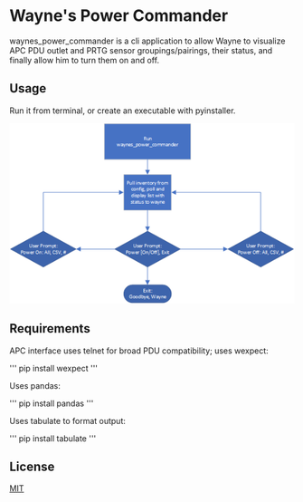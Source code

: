 # Wayne's Power Commander

waynes_power_commander is a cli application to allow Wayne to visualize APC PDU outlet and PRTG sensor groupings/pairings, their status, and finally allow him to turn them on and off.

## Usage

Run it from terminal, or create an executable with pyinstaller.

![interface flow](https://github.com/timothyquan/waynes_power_commander/blob/master/interface_flow.png?raw=true)

## Requirements

APC interface uses telnet for broad PDU compatibility; uses wexpect:

'''
pip install wexpect
'''

Uses pandas:

'''
pip install pandas
'''

Uses tabulate to format output:

'''
pip install tabulate
'''



## License

[MIT](https://choosealicense.com/licenses/mit/)